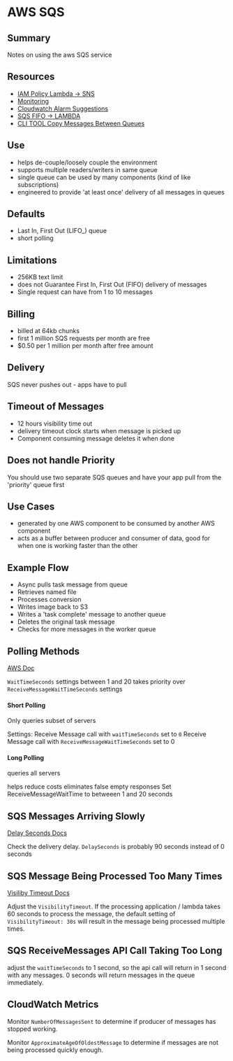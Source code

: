 # AWS SQS

## Summary

Notes on using the aws SQS service

## Resources

- [IAM Policy Lambda -> SNS](https://stackoverflow.com/questions/32211246/aws-sqs-permissions-for-aws-lambda)
- [Monitoring](https://docs.aws.amazon.com/AWSSimpleQueueService/latest/SQSDeveloperGuide/sqs-monitoring-using-cloudwatch.html)
- [Cloudwatch Alarm Suggestions](https://www.bluematador.com/blog/how-to-monitor-amazon-sqs-with-cloudwatch)
- [SQS FIFO -> LAMBDA](https://aws.amazon.com/blogs/compute/new-for-aws-lambda-sqs-fifo-as-an-event-source/)
- [CLI TOOL Copy Messages Between Queues](https://github.com/scottjbarr/sqsmv)

## Use

- helps de-couple/loosely couple the environment
- supports multiple readers/writers in same queue
- single queue can be used by many components (kind of like subscriptions)
- engineered to provide 'at least once' delivery of all messages in queues

## Defaults

- Last In, First Out (LIFO\_) queue
- short polling

## Limitations

- 256KB text limit
- does not Guarantee First In, First Out (FIFO) delivery of messages
- Single request can have from 1 to 10 messages

## Billing

- billed at 64kb chunks
- first 1 million SQS requests per month are free
- \$0.50 per 1 million per month after free amount

## Delivery

SQS never pushes out - apps have to pull

## Timeout of Messages

- 12 hours visibility time out
- delivery timeout clock starts when message is picked up
- Component consuming message deletes it when done

## Does not handle Priority

You should use two separate SQS queues and have your app pull from the
'priority' queue first

## Use Cases

- generated by one AWS component to be consumed by another AWS component
- acts as a buffer between producer and consumer of data, good for when one is
  working faster than the other

## Example Flow

- Async pulls task message from queue
- Retrieves named file
- Processes conversion
- Writes image back to S3
- Writes a 'task complete' message to another queue
- Deletes the original task message
- Checks for more messages in the worker queue

## Polling Methods

[AWS Doc](https://docs.aws.amazon.com/AWSSimpleQueueService/latest/SQSDeveloperGuide/sqs-long-polling.html)

`WaitTimeSeconds` settings between 1 and 20 takes priority over
`ReceiveMessageWaitTimeSeconds` settings

#### Short Polling

Only queries subset of servers

Settings:
Receive Message call with `waitTimeSeconds` set to `0`
Receive Message call with `ReceiveMessageWaitTimeSeconds` set to 0

#### Long Polling

queries all servers

helps reduce costs
eliminates false empty responses
Set ReceiveMessageWaitTime to betweeen 1 and 20 seconds

## SQS Messages Arriving Slowly

[Delay Seconds Docs](https://docs.aws.amazon.com/AWSSimpleQueueService/latest/SQSDeveloperGuide/sqs-delay-queues.html)

Check the delivery delay. `DelaySeconds` is probably 90 seconds instead of 0 seconds

## SQS Message Being Processed Too Many Times

[Visiliby Timeout Docs](https://docs.aws.amazon.com/AWSSimpleQueueService/latest/SQSDeveloperGuide/sqs-visibility-timeout.html)

Adjust the `VisibilityTimeout`. If the processing application / lambda takes 60
seconds to process the message, the default setting of `VisibilityTimeout: 30s`
will result in the message being processed multiple times.

## SQS ReceiveMessages API Call Taking Too Long

adjust the `waitTimeSeconds` to 1 second, so the api call will return in 1
second with any messages. 0 seconds will return messages in the queue
immediately.

## CloudWatch Metrics

Monitor `NumberOfMessagesSent` to determine if producer of messages has stopped
working.

Monitor `ApproximateAgeOfOldestMessage` to determine if messages are not being
processed quickly enough.
